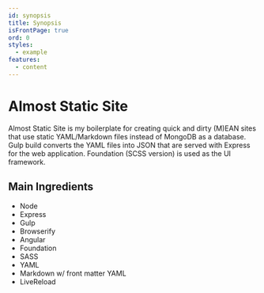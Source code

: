 ```yaml
---
id: synopsis
title: Synopsis
isFrontPage: true
ord: 0
styles:
  - example
features:
  - content
---
```

# Almost Static Site

Almost Static Site is my boilerplate for creating quick and dirty (M)EAN sites that use static YAML/Markdown files instead of MongoDB as a database. Gulp build converts the YAML files into JSON that are served with Express for the web application. Foundation (SCSS version) is used as the UI framework.

## Main Ingredients

  * Node
  * Express
  * Gulp
  * Browserify
  * Angular
  * Foundation
  * SASS
  * YAML
  * Markdown w/ front matter YAML
  * LiveReload